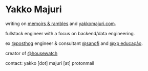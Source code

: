 # Yakko Majuri

writing on [memoirs & rambles](https://memoirsandrambles.substack.com/) and [yakkomajuri.com](https://yakkomajuri.com/).

fullstack engineer with a focus on backend/data engineering. 

ex [@posthog](https://posthog.com) engineer & consultant [@sanofi](https://www.sanofi.com/en) and [@xp educação](https://www.xpeducacao.com.br/).

creator of [@housewatch](https://github.com/PostHog/HouseWatch)

contact: yakko [dot] majuri [at] protonmail
